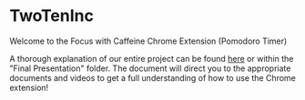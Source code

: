 # TwoTenInc
Welcome to the Focus with Caffeine Chrome Extension (Pomodoro Timer)

A thorough explanation of our entire project can be found [here](https://docs.google.com/document/d/1iiPBYkfINUjs2_ReEPT1yRzcaAa87jmXc6QFUYfpe8Y/edit?usp=sharing) or within the "Final Presentation" folder. The document will direct you to the appropriate documents and videos to get a full understanding of how to use the Chrome extension!

